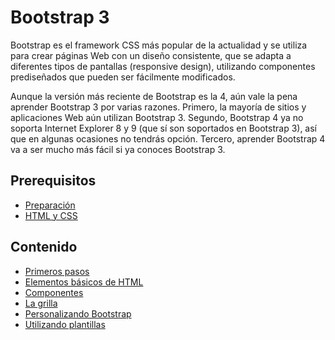 # Bootstrap 3

Bootstrap es el framework CSS más popular de la actualidad y se utiliza para crear páginas Web con un diseño consistente, que se adapta a diferentes tipos de pantallas \(responsive design\), utilizando componentes prediseñados que pueden ser fácilmente modificados.

Aunque la versión más reciente de Bootstrap es la 4, aún vale la pena aprender Bootstrap 3 por varias razones. Primero, la mayoría de sitios y aplicaciones Web aún utilizan Bootstrap 3. Segundo, Bootstrap 4 ya no soporta Internet Explorer 8 y 9 \(que sí son soportados en Bootstrap 3\), así que en algunas ocasiones no tendrás opción. Tercero, aprender Bootstrap 4 va a ser mucho más fácil si ya conoces Bootstrap 3.

## Prerequisitos

* [Preparación](../preparacion/)
* [HTML y CSS](../html-css/README.md)

## Contenido

* [Primeros pasos](primeros-pasos.md)
* [Elementos básicos de HTML](elementos-basicos-de-html.md)
* [Componentes](componentes.md)
* [La grilla](la-grilla.md)
* [Personalizando Bootstrap](personalizando-bootstrap.md)
* [Utilizando plantillas](utilizando-plantillas.md)
